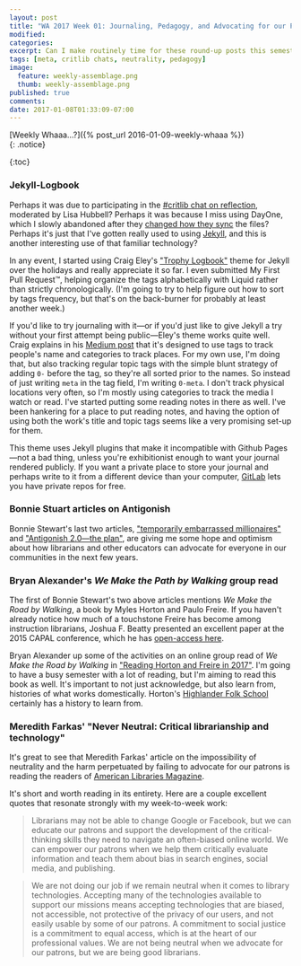 ```yaml
---
layout: post
title: "WA 2017 Week 01: Journaling, Pedagogy, and Advocating for our Patrons"
modified:
categories: 
excerpt: Can I make routinely time for these round-up posts this semester? Let's find out, shall we? Links about journaling, pedagogy, and advocating for our patrons.
tags: [meta, critlib chats, neutrality, pedagogy]
image:
  feature: weekly-assemblage.png
  thumb: weekly-assemblage.png
published: true
comments:
date: 2017-01-08T01:33:09-07:00
---
```

  
[Weekly Whaaa…?]({% post_url 2016-01-09-weekly-whaaa %})  
{: .notice}  
<!-- -->
{:toc}

### Jekyll-Logbook  

Perhaps it was due to participating in the [#critlib chat on reflection](http://critlib.org/critical-reflection-chat/), moderated by Lisa Hubbell? Perhaps it was because I miss using DayOne, which I slowly abandoned after they [changed how they sync](http://help.dayoneapp.com/day-one-sync-faq/) the files? Perhaps it's just that I've gotten really used to using [Jekyll](http://programminghistorian.org/lessons/building-static-sites-with-jekyll-github-pages), and this is another interesting use of that familiar technology?  

In any event, I started using Craig Eley's ["Trophy Logbook"](https://medium.com/@craigeley/journaling-with-jekyll-c7065031a33#.q2cqsthkn) theme for Jekyll over the holidays and really appreciate it so far. I even submitted My First Pull Request™, helping organize the tags alphabetically with Liquid rather than strictly chronologically. (I'm going to try to help figure out how to sort by tags frequency, but that's on the back-burner for probably at least another week.)  

If you'd like to try journaling with it—or if you'd just like to give Jekyll a try without your first attempt being public—Eley's theme works quite well. Craig explains in his [Medium post](https://medium.com/@craigeley/journaling-with-jekyll-c7065031a33#.q2cqsthkn) that it's designed to use tags to track people's name and categories to track places. For my own use, I'm doing that, but also tracking regular topic tags with the simple blunt strategy of adding `0-` before the tag, so they're all sorted prior to the names. So instead of just writing `meta` in the tag field, I'm writing `0-meta`. I don't track physical locations very often, so I'm mostly using categories to track the media I watch or read. I've started putting some reading notes in there as well. I've been hankering for a place to put reading notes, and having the option of using both the work's title and topic tags seems like a very promising set-up for them.  

This theme uses Jekyll plugins that make it incompatible with Github Pages—not a bad thing, unless you're exhibitionist enough to want your journal rendered publicly. If you want a private place to store your journal and perhaps write to it from a different device than your computer, [GitLab](https://about.gitlab.com) lets you have private repos for free.  

### Bonnie Stuart articles on Antigonish   

Bonnie Stewart's last two articles, ["temporarily embarrassed millionaires"](http://theory.cribchronicles.com/2016/11/30/temporarily-embarrassed-millionaires/) and ["Antigonish 2.0—the plan"](http://theory.cribchronicles.com/2017/01/07/antigonish-2-0-the-plan/), are giving me some hope and optimism about how librarians and other educators can advocate for everyone in our communities in the next few years.  

### Bryan Alexander's _We Make the Path by Walking_ group read  

The first of Bonnie Stewart's two above articles mentions _We Make the Road by Walking_, a book by Myles Horton and Paulo Freire. If you haven't already notice how much of a touchstone Freire has become among instruction librarians, Joshua F. Beatty presented an excellent paper at the 2015 CAPAL conference, which he has [open-access here](http://digitalcommons.plattsburgh.edu/lis/7/)<i class="ai ai-open-access" aria-hidden="true"></i>.   

Bryan Alexander up some of the activities on an online group read of _We Make the Road by Walking_ in ["Reading Horton and Freire in 2017"](https://bryanalexander.org/2017/01/05/reading-horton-and-freire-into-2017/). I'm going to have a busy semester with a lot of reading, but I'm aiming to read this book as well. It's important to not just acknowledge, but also learn from, histories of what works domestically. Horton's [Highlander Folk School](https://en.wikipedia.org/wiki/Highlander_Research_and_Education_Center) certainly has a history to learn from.   

### Meredith Farkas' "Never Neutral: Critical librarianship and technology"  

It's great to see that Meredith Farkas' article on the impossibility of neutrality and the harm perpetuated by failing to advocate for our patrons is reading the readers of [American Libraries Magazine](https://americanlibrariesmagazine.org/2017/01/03/never-neutral-critlib-technology/).  

It's short and worth reading in its entirety. Here are a couple excellent quotes that resonate strongly with my week-to-week work:  

> Librarians may not be able to change Google or Facebook, but we can educate our patrons and support the development of the critical-thinking skills they need to navigate an often-biased online world. We can empower our patrons when we help them critically evaluate information and teach them about bias in search engines, social media, and publishing.  

> We are not doing our job if we remain neutral when it comes to library technologies. Accepting many of the technologies available to support our missions means accepting technologies that are biased, not accessible, not protective of the privacy of our users, and not easily usable by some of our patrons. A commitment to social justice is a commitment to equal access, which is at the heart of our professional values. We are not being neutral when we advocate for our patrons, but we are being good librarians.  

